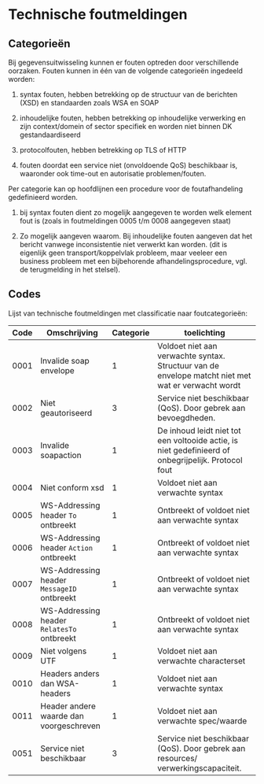 # Technische foutmeldingen

## Categorieën

Bij gegevensuitwisseling kunnen er fouten optreden door verschillende oorzaken. Fouten kunnen in één van de volgende categorieën ingedeeld worden:

1. syntax fouten, hebben betrekking op de structuur van de berichten (XSD) en standaarden zoals WSA en SOAP

1. inhoudelijke fouten, hebben betrekking op inhoudelijke verwerking en zijn context/domein of sector specifiek en worden niet binnen DK gestandaardiseerd

1. protocolfouten, hebben betrekking op TLS of HTTP

1. fouten doordat een service niet (onvoldoende QoS) beschikbaar is, waaronder ook time-out en autorisatie problemen/fouten.

Per categorie kan op hoofdlijnen een procedure voor de foutafhandeling gedefinieerd worden.

1. bij syntax fouten dient zo mogelijk aangegeven te worden welk element fout is (zoals in foutmeldingen 0005 t/m 0008 aangegeven staat)

2. Zo mogelijk aangeven waarom. Bij inhoudelijke fouten aangeven dat het bericht vanwege inconsistentie niet verwerkt kan worden. (dit is eigenlijk geen transport/koppelvlak probleem, maar veeleer een business probleem met een bijbehorende afhandelingsprocedure, vgl. de terugmelding in het stelsel).

## Codes

Lijst van technische foutmeldingen met classificatie naar foutcategorieën:

| **Code** | **Omschrijving**                            | **Categorie** | **toelichting**                                                                                     |
|----------|---------------------------------------------|---------------|-----------------------------------------------------------------------------------------------------|
| 0001     | Invalide soap envelope                      | 1             | Voldoet niet aan verwachte syntax. Structuur van de envelope matcht niet met wat er verwacht wordt  |
| 0002     | Niet geautoriseerd                          | 3             | Service niet beschikbaar (QoS). Door gebrek aan bevoegdheden.                                       |
| 0003     | Invalide soapaction                         | 1             | De inhoud leidt niet tot een voltooide actie, is niet gedefinieerd of onbegrijpelijk. Protocol fout |
| 0004     | Niet conform xsd                            | 1             | Voldoet niet aan verwachte syntax                                                                   |
| 0005     | WS-Addressing header `To` ontbreekt         | 1             | Ontbreekt of voldoet niet aan verwachte syntax                                                      |
| 0006     | WS-Addressing header `Action` ontbreekt     | 1             | Ontbreekt of voldoet niet aan verwachte syntax                                                      |
| 0007     | WS-Addressing header `MessageID` ontbreekt  | 1             | Ontbreekt of voldoet niet aan verwachte syntax                                                      |
| 0008     | WS-Addressing header `RelatesTo` ontbreekt | 1             | Ontbreekt of voldoet niet aan verwachte syntax                                                      |
| 0009     | Niet volgens UTF                            | 1             | Voldoet niet aan verwachte characterset                                                             |
| 0010     | Headers anders dan WSA-headers              | 1             | Voldoet niet aan verwachte syntax                                                                   |
| 0011     | Header andere waarde dan voorgeschreven     | 1             | Voldoet niet aan verwachte spec/waarde                                                              |
| 0051     | Service niet beschikbaar                    | 3             | Service niet beschikbaar (QoS). Door gebrek aan resources/ verwerkingscapaciteit.                   |
